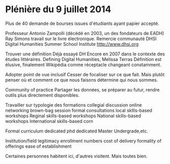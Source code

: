 # Plénière du 9 juillet 2014

Plus de 40 demande de bourses issues d'étudiants ayant papier accepté.

Professeur Antonio Zampolli (décédé en 2003, un des fondateurs de EADH)
Ray Simons travail sur le livre électronique.
Remercie communauté DHSI Digital Humanities Summer School Institute
http://www.dhsi.org

Trouver une définition
Déjà essayé DH
Encore en 2007 dans le contexte des études littéraires.
Defining Digital Humanities, Melissa Terras
Définition est élusive, finalement Wikipédia comme réceptacle changeant constamment.

Adopter point de vue inclusif
Cesser de focaliser sur ce que fait. Mais plutôt penser où et comment ce que nous faisons détermine qui nous sommes.

Community of practice
Partager les données, se préparer au futur, rendre outils plus directement disponibles.

Travailler sur typologie des formations
collegial discussion
online networking
brown-bag session
formal consultations
local skllls-based workshops
Reginal skills-based workshops
National skills-based workshops
International skills-based corn

Formal curriculum
dedicated phd
dedicated Master
Undergrade,etc.

Institution/field legitimacy
enrollment numbers
cost of delivery
formality of offerings
ease of establishment

Certaines personnes habitent ici, d'autres visitent. Mais toutes bien.
